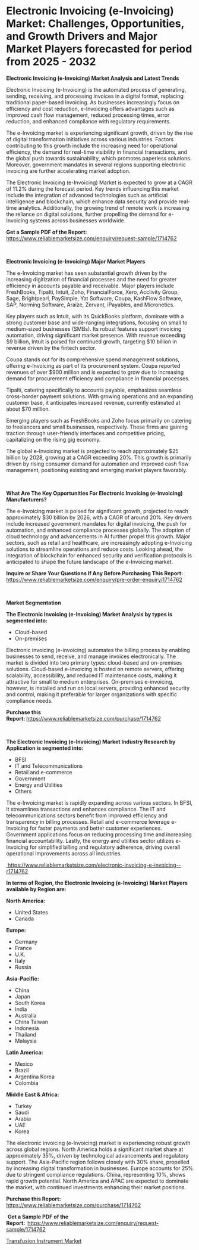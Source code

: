 <p><h1>Electronic Invoicing (e-Invoicing) Market: Challenges, Opportunities, and Growth Drivers and Major Market Players forecasted for period from 2025 - 2032</h1></p><p><strong>Electronic Invoicing (e-Invoicing) Market Analysis and Latest Trends</strong></p>
<p><p>Electronic Invoicing (e-Invoicing) is the automated process of generating, sending, receiving, and processing invoices in a digital format, replacing traditional paper-based invoicing. As businesses increasingly focus on efficiency and cost reduction, e-Invoicing offers advantages such as improved cash flow management, reduced processing times, error reduction, and enhanced compliance with regulatory requirements.</p><p>The e-Invoicing market is experiencing significant growth, driven by the rise of digital transformation initiatives across various industries. Factors contributing to this growth include the increasing need for operational efficiency, the demand for real-time visibility in financial transactions, and the global push towards sustainability, which promotes paperless solutions. Moreover, government mandates in several regions supporting electronic invoicing are further accelerating market adoption.</p><p>The Electronic Invoicing (e-Invoicing) Market is expected to grow at a CAGR of 11.2% during the forecast period. Key trends influencing this market include the integration of advanced technologies such as artificial intelligence and blockchain, which enhance data security and provide real-time analytics. Additionally, the growing trend of remote work is increasing the reliance on digital solutions, further propelling the demand for e-Invoicing systems across businesses worldwide.</p></p>
<p><strong>Get a Sample PDF of the Report:&nbsp;</strong> <a href="https://www.reliablemarketsize.com/enquiry/request-sample/1714762?utm_campaign=2462&utm_medium=2&utm_source=Github&utm_content=ia&utm_term=28032025&utm_id=electronic-invoicing-e-invoicing">https://www.reliablemarketsize.com/enquiry/request-sample/1714762</a></p>
<p>&nbsp;</p>
<p><strong>Electronic Invoicing (e-Invoicing) Major Market Players</strong></p>
<p><p>The e-Invoicing market has seen substantial growth driven by the increasing digitization of financial processes and the need for greater efficiency in accounts payable and receivable. Major players include FreshBooks, Tipalti, Intuit, Zoho, FinancialForce, Xero, Acclivity Group, Sage, Brightpearl, PaySimple, Yat Software, Coupa, KashFlow Software, SAP, Norming Software, Araize, Zervant, iPayables, and Micronetics.</p><p>Key players such as Intuit, with its QuickBooks platform, dominate with a strong customer base and wide-ranging integrations, focusing on small to medium-sized businesses (SMBs). Its robust features support invoicing automation, driving significant market presence. With revenue exceeding $9 billion, Intuit is poised for continued growth, targeting $10 billion in revenue driven by the fintech sector.</p><p>Coupa stands out for its comprehensive spend management solutions, offering e-Invoicing as part of its procurement system. Coupa reported revenues of over $900 million and is expected to grow due to increasing demand for procurement efficiency and compliance in financial processes.</p><p>Tipalti, catering specifically to accounts payable, emphasizes seamless cross-border payment solutions. With growing operations and an expanding customer base, it anticipates increased revenue, currently estimated at about $70 million.</p><p>Emerging players such as FreshBooks and Zoho focus primarily on catering to freelancers and small businesses, respectively. These firms are gaining traction through user-friendly interfaces and competitive pricing, capitalizing on the rising gig economy.</p><p>The global e-Invoicing market is projected to reach approximately $25 billion by 2028, growing at a CAGR exceeding 20%. This growth is primarily driven by rising consumer demand for automation and improved cash flow management, positioning existing and emerging market players favorably.</p></p>
<p>&nbsp;</p>
<p><strong>What Are The Key Opportunities For Electronic Invoicing (e-Invoicing) Manufacturers?</strong></p>
<p><p>The e-Invoicing market is poised for significant growth, projected to reach approximately $30 billion by 2026, with a CAGR of around 20%. Key drivers include increased government mandates for digital invoicing, the push for automation, and enhanced compliance processes globally. The adoption of cloud technology and advancements in AI further propel this growth. Major sectors, such as retail and healthcare, are increasingly adopting e-Invoicing solutions to streamline operations and reduce costs. Looking ahead, the integration of blockchain for enhanced security and verification protocols is anticipated to shape the future landscape of the e-Invoicing market.</p></p>
<p><strong>Inquire or Share Your Questions If Any Before Purchasing This Report:</strong> <a href="https://www.reliablemarketsize.com/enquiry/pre-order-enquiry/1714762?utm_campaign=2462&utm_medium=2&utm_source=Github&utm_content=ia&utm_term=28032025&utm_id=electronic-invoicing-e-invoicing">https://www.reliablemarketsize.com/enquiry/pre-order-enquiry/1714762</a></p>
<p>&nbsp;</p>
<p><strong>Market Segmentation</strong></p>
<p><strong>The Electronic Invoicing (e-Invoicing) Market Analysis by types is segmented into:</strong></p>
<p><ul><li>Cloud-based</li><li>On-premises</li></ul></p>
<p><p>Electronic invoicing (e-invoicing) automates the billing process by enabling businesses to send, receive, and manage invoices electronically. The market is divided into two primary types: cloud-based and on-premises solutions. Cloud-based e-invoicing is hosted on remote servers, offering scalability, accessibility, and reduced IT maintenance costs, making it attractive for small to medium enterprises. On-premises e-invoicing, however, is installed and run on local servers, providing enhanced security and control, making it preferable for larger organizations with specific compliance needs.</p></p>
<p><strong>Purchase this Report:&nbsp;</strong><a href="https://www.reliablemarketsize.com/purchase/1714762?utm_campaign=2462&utm_medium=2&utm_source=Github&utm_content=ia&utm_term=28032025&utm_id=electronic-invoicing-e-invoicing">https://www.reliablemarketsize.com/purchase/1714762</a></p>
<p>&nbsp;</p>
<p><strong>The Electronic Invoicing (e-Invoicing) Market Industry Research by Application is segmented into:</strong></p>
<p><ul><li>BFSI</li><li>IT and Telecommunications</li><li>Retail and e-commerce</li><li>Government</li><li>Energy and Utilities</li><li>Others</li></ul></p>
<p><p>The e-Invoicing market is rapidly expanding across various sectors. In BFSI, it streamlines transactions and enhances compliance. The IT and telecommunications sectors benefit from improved efficiency and transparency in billing processes. Retail and e-commerce leverage e-Invoicing for faster payments and better customer experiences. Government applications focus on reducing processing time and increasing financial accountability. Lastly, the energy and utilities sector utilizes e-Invoicing for simplified billing and regulatory adherence, driving overall operational improvements across all industries.</p></p>
<p><a href="https://www.reliablemarketsize.com/electronic-invoicing-e-invoicing--r1714762?utm_campaign=2462&utm_medium=2&utm_source=Github&utm_content=ia&utm_term=28032025&utm_id=electronic-invoicing-e-invoicing">&nbsp;https://www.reliablemarketsize.com/electronic-invoicing-e-invoicing--r1714762</a></p>
<p><strong>In terms of Region, the Electronic Invoicing (e-Invoicing) Market Players available by Region are:</strong></p>
<p>
    <p> <strong> North America: </strong>
        <ul>
            <li>United States</li>
            <li>Canada</li>
        </ul>
        </p> 
    <p> <strong> Europe: </strong>
        <ul>
            <li>Germany</li>
            <li>France</li>
            <li>U.K.</li>
            <li>Italy</li>
            <li>Russia</li>
        </ul>
        </p> 
    <p> <strong> Asia-Pacific: </strong>
        <ul>
            <li>China</li>
            <li>Japan</li>
            <li>South Korea</li>
            <li>India</li>
            <li>Australia</li>
            <li>China Taiwan</li>
            <li>Indonesia</li>
            <li>Thailand</li>
            <li>Malaysia</li>
        </ul>
        </p> 
    <p> <strong> Latin America: </strong>
        <ul>
            <li>Mexico</li>
            <li>Brazil</li>
            <li>Argentina Korea</li>
            <li>Colombia</li>
        </ul>
        </p> 
    <p> <strong> Middle East & Africa: </strong>
        <ul>
            <li>Turkey</li>
            <li>Saudi</li>
            <li>Arabia</li>
            <li>UAE</li>
            <li>Korea</li>
        </ul>
    </p>
    </p>
<p><p>The electronic invoicing (e-Invoicing) market is experiencing robust growth across global regions. North America holds a significant market share at approximately 35%, driven by technological advancements and regulatory support. The Asia-Pacific region follows closely with 30% share, propelled by increasing digital transformation in businesses. Europe accounts for 25% due to stringent compliance regulations. China, representing 10%, shows rapid growth potential. North America and APAC are expected to dominate the market, with continued investments enhancing their market positions.</p></p>
<p><strong>Purchase this Report: </strong><a href="https://www.reliablemarketsize.com/purchase/1714762?utm_campaign=2462&utm_medium=2&utm_source=Github&utm_content=ia&utm_term=28032025&utm_id=electronic-invoicing-e-invoicing">https://www.reliablemarketsize.com/purchase/1714762</a></p>
<p>&nbsp;<strong>Get a Sample PDF of the Report:&nbsp;&nbsp;</strong><a href="https://www.reliablemarketsize.com/enquiry/request-sample/1714762?utm_campaign=2462&utm_medium=2&utm_source=Github&utm_content=ia&utm_term=28032025&utm_id=electronic-invoicing-e-invoicing">https://www.reliablemarketsize.com/enquiry/request-sample/1714762</a></p>
<p><strong></strong></p>
<p><p><a href="https://github.com/mayabungard8092/Market-Research-Report-List-1/blob/main/transfusion-instrument-market.md?utm_campaign=2462&utm_medium=2&utm_source=Github&utm_content=ia&utm_term=28032025&utm_id=electronic-invoicing-e-invoicing">Transfusion Instrument Market</a></p></p>
